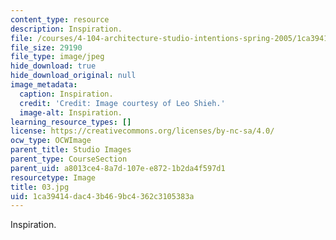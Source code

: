 ```yaml
---
content_type: resource
description: Inspiration.
file: /courses/4-104-architecture-studio-intentions-spring-2005/1ca39414dac43b469bc4362c3105383a_03.jpg
file_size: 29190
file_type: image/jpeg
hide_download: true
hide_download_original: null
image_metadata:
  caption: Inspiration.
  credit: 'Credit: Image courtesy of Leo Shieh.'
  image-alt: Inspiration.
learning_resource_types: []
license: https://creativecommons.org/licenses/by-nc-sa/4.0/
ocw_type: OCWImage
parent_title: Studio Images
parent_type: CourseSection
parent_uid: a8013ce4-8a7d-107e-e872-1b2da4f597d1
resourcetype: Image
title: 03.jpg
uid: 1ca39414-dac4-3b46-9bc4-362c3105383a
---
```

Inspiration.